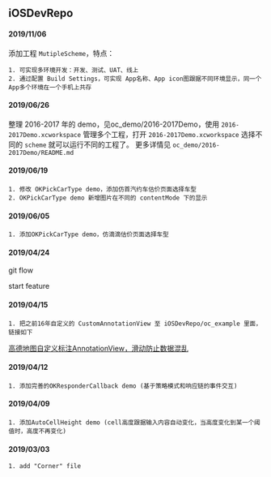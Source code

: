 ## iOSDevRepo
####  2019/11/06
添加工程 `MutipleScheme`，特点：

    1. 可实现多环境开发：开发、测试、UAT、线上
    2. 通过配置 Build Settings，可实现 App名称、App icon图跟据不同环境显示，同一个App多个环境在一个手机上共存

    
####  2019/06/26

整理 2016-2017 年的 demo，见oc_demo/2016-2017Demo，使用 `2016-2017Demo.xcworkspace` 管理多个工程，打开 `2016-2017Demo.xcworkspace` 选择不同的 `scheme` 就可以运行不同的工程了。
更多详情见 `oc_demo/2016-2017Demo/README.md`

####  2019/06/19
    
    1. 修改 OKPickCarType demo，添加仿首汽约车估价页面选择车型
    2. OKPickCarType demo 新增图片在不同的 contentMode 下的显示

####  2019/06/05
    
    1. 添加OKPickCarType demo，仿滴滴估价页面选择车型
    
####  2019/04/24

git flow

start feature


####  2019/04/15
    
    1. 把之前16年自定义的 CustomAnnotationView 至 iOSDevRepo/oc_example 里面，链接如下

[高德地图自定义标注AnnotationView，滑动防止数据混乱](https://www.jianshu.com/p/a3b57ee2a095)



####  2019/04/12
    
    1. 添加完善的OKResponderCallback demo (基于策略模式和响应链的事件交互)


####  2019/04/09
    
    1. 添加AutoCellHeight demo (cell高度跟据输入内容自动变化，当高度变化到某一个阈值时，高度不再变化)


####  2019/03/03
    
    1. add "Corner" file
